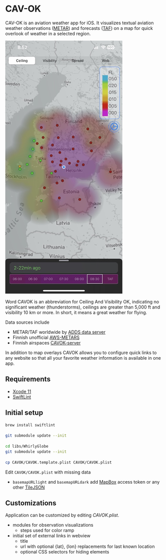 # CAV-OK

CAV-OK is an aviation weather app for iOS. It visualizes textual aviation weather observations ([METAR](https://en.wikipedia.org/wiki/METAR)) and forecasts ([TAF](https://en.wikipedia.org/wiki/Terminal_aerodrome_forecast)) on a map for quick overlook of weather in a selected region.

![screenshot](https://github.com/skarppi/cavok/raw/master/screenshot.jpg "Screenshot")

Word CAVOK is an abbreviation for Ceiling And Visibility OK, indicating no significant weather (thunderstorms), ceilings are greater than 5,000 ft and visibility 10 km or more. In short, it means a great weather for flying.

Data sources include

* METAR/TAF worldwide by [ADDS data server](https://aviationweather.gov/adds/dataserver)
* Finnish unofficial [AWS-METARS](https://ilmailusaa.fi/info.html#info-location-aws) 
* Finnish airspaces [CAVOK-server](https://github.com/skarppi/cavok-server)

In addition to map overlays CAVOK allows you to configure quick links to any website so that all your favorite weather information is available in one app.

## Requirements

* [Xcode 11](https://developer.apple.com/xcode)
* [SwiftLint](https://github.com/realm/SwiftLint)

## Initial setup

```sh
brew install swiftlint

git submodule update --init

cd libs/WhirlyGlobe
git submodule update --init

cp CAVOK/CAVOK.template.plist CAVOK/CAVOK.plist
```

Edit `CAVOK/CAVOK.plist` with missing data
* `basemapURLlight` and `basemapURLdark` add [MapBox](https://www.mapbox.com) access token or any other [TileJSON](https://github.com/mapbox/tilejson-spec)

## Customizations

Application can be customized by editing *CAVOK.plist*.

- modules for observation visualizations
  - steps used for color ramp 
- initial set of external links in webview
  - title
  - url with optional {lat}, {lon} replacements for last known location
  - optional CSS selectors for hiding elements
